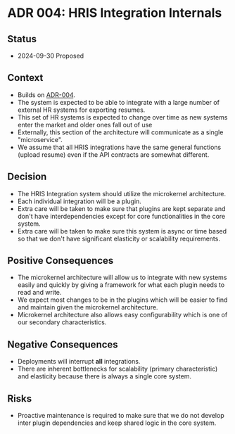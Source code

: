 # ADR 004: HRIS Integration Internals

## Status

- 2024-09-30 Proposed

## Context

- Builds on [ADR-004](adr-004-hris-integration-microservice.md).
- The system is expected to be able to integrate with a large number of external HR systems for exporting resumes.
- This set of HR systems is expected to change over time as new systems enter the market and older ones fall out of use
- Externally, this section of the architecture will communicate as a single "microservice".
- We assume that all HRIS integrations have the same general functions (upload resume) even if the API contracts are somewhat different.

## Decision

- The HRIS Integration system should utilize the microkernel architecture.
- Each individual integration will be a plugin.
- Extra care will be taken to make sure that plugins are kept separate and don't have interdependencies except for core functionalities in the core system.
- Extra care will be taken to make sure this system is async or time based so that we don't have significant elasticity or scalability requirements.

## Positive Consequences

- The microkernel architecture will allow us to integrate with new systems easily and quickly by giving a framework for what each plugin needs to read and write.
- We expect most changes to be in the plugins which will be easier to find and maintain given the microkernel architecture.
- Microkernel architecture also allows easy configurability which is one of our secondary characteristics.

## Negative Consequences

- Deployments will interrupt **all** integrations.
- There are inherent bottlenecks for scalability (primary characteristic) and elasticity because there is always a single core system.

## Risks

- Proactive maintenance is required to make sure that we do not develop inter plugin dependencies and keep shared logic in the core system.
